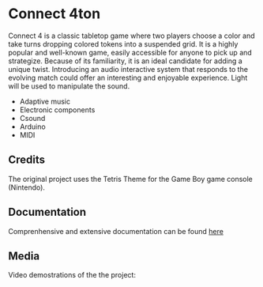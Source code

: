 # Connect 4ton
Connect 4 is a classic tabletop game where two players choose a color and take turns dropping colored
tokens into a suspended grid. It is a highly popular and well-known game, easily accessible for anyone
to pick up and strategize. Because of its familiarity, it is an ideal candidate for adding a unique twist.
Introducing an audio interactive system that responds to the evolving match could offer an interesting
and enjoyable experience. Light will be used to manipulate the sound.

* Adaptive music
* Electronic components
* Csound
* Arduino
* MIDI

## Credits

The original project uses the Tetris Theme for the Game Boy game console (Nintendo).

## Documentation

Comprenhensive and extensive documentation can be found [here](../docs/Interactive_Systems_Portfolio-Albert_Madrenys_Planas.pdf)

## Media

Video demostrations of the the project:

